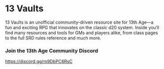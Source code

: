 # 13 Vaults

13 Vaults is an unofficial community-driven resource site for 13th Age—a fun and exciting RPG that innovates on the classic d20 system. Inside you‘ll find many resources and tools for GMs and players alike, from class pages to the full SRD rules reference and much more.

### Join the 13th Age Community Discord

https://discord.gg/m9DbPC6RsC

